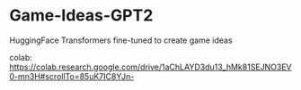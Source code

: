 # Game-Ideas-GPT2
HuggingFace Transformers fine-tuned to create game ideas

colab: https://colab.research.google.com/drive/1aChLAYD3du13_hMk81SEJNO3EV0-mn3H#scrollTo=85uK7IC8YJn-
